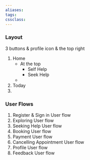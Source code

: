```yaml
---
aliases:
tags:
cssclass: 
---
```


### Layout
3 buttons & profile icon & the top right
1. Home
	- At the top
		- Self Help
		- Seek Help
	-  
2. Today
3. 


### User Flows
1. Register & Sign in User flow
2. Exploring User flow  
3. Seeking Help User flow  
4. Booking User flow  
5. Payment User flow  
6. Cancelling Appointment User flow  
7. Profile User flow  
8. Feedback User flow


